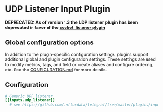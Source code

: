 # UDP Listener Input Plugin

**DEPRECATED: As of version 1.3 the UDP listener plugin has been deprecated in
favor of the [socket_listener plugin](../socket_listener/README.md)**

## Global configuration options <!-- @/docs/includes/plugin_config.md -->

In addition to the plugin-specific configuration settings, plugins support
additional global and plugin configuration settings. These settings are used to
modify metrics, tags, and field or create aliases and configure ordering, etc.
See the [CONFIGURATION.md][CONFIGURATION.md] for more details.

[CONFIGURATION.md]: ../../../docs/CONFIGURATION.md

## Configuration

```toml @sample.conf
# Generic UDP listener
[[inputs.udp_listener]]
  # see https://github.com/influxdata/telegraf/tree/master/plugins/inputs/socket_listener
```

